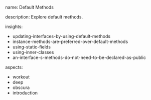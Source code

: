 name: Default Methods

description: Explore default methods.


insights:
  - updating-interfaces-by-using-default-methods
  - instance-methods-are-preferred-over-default-methods
  - using-static-fields
  - using-inner-classes
  - an-interface-s-methods-do-not-need-to-be-declared-as-public

aspects:
  - workout
  - deep
  - obscura
  - introduction
